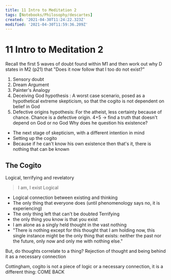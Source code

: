 ```yaml
---
title: 11 Intro to Meditation 2
tags: [Notebooks/Philosophy/descartes]
created: '2021-04-30T11:24:22.323Z'
modified: '2021-04-30T11:59:36.209Z'
---
```


# 11 Intro to Meditation 2

Recall the first 5 waves of doubt found within M1 and then work out why D states in M2 (p21) that "Does it now follow that I too do not exist?"
1. Sensory doubt
2. Dream Argument
3. Painter's Analogy
4. Deceiving God hypothesis : A worst case scenario, posed as a hypothetical extreme skepticism, so that the cogito is not dependent on belief in God
5. Defective origins hypothesis: For the atheist, less certainty because of chance. Chance is a defective origin.
4+5 -> find a truth that doesn't depend on God or no God
Why does he question his existence?
- The next stage of skepticism, with a different intention in mind
- Setting up the cogito
- Because if he can't know his own existence then that's it, there is nothing that can be known

## The Cogito
Logical, terrifying and revelatory
> I am, I exist
Logical
- Logical connection between existing and thinking
- The only thing that everyone does (until phenomenology says no, it is experiencing)
- The only thing left that can't be doubted
Terrifying
- the only thing you know is that you exist
- I am alone as a singly held thought in the vast nothing
- "There is nothing except for this thought that I am holding now, this single instance might be the only thing that exists: neither the past nor the future, only now and only me with nothing else."



But, do thoughts correlate to a thing? Rejection of thought and being behind it as a necessary connection

Cottingham, cogito is not a piece of logic or a necessary connection, it is a different thing: COME BACK


